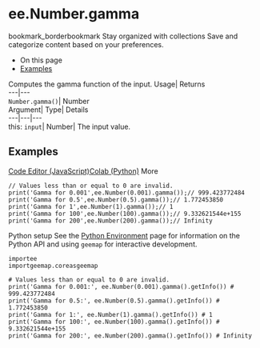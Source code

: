  
#  ee.Number.gamma 
bookmark_borderbookmark Stay organized with collections  Save and categorize content based on your preferences.
  * On this page
  * [Examples](https://developers.google.com/earth-engine/apidocs/ee-number-gamma#examples)


Computes the gamma function of the input. 
Usage| Returns  
---|---  
`Number.gamma()`| Number  
Argument| Type| Details  
---|---|---  
this: `input`| Number| The input value.  
## Examples
[Code Editor (JavaScript)](https://developers.google.com/earth-engine/apidocs/ee-number-gamma#code-editor-javascript-sample)[Colab (Python)](https://developers.google.com/earth-engine/apidocs/ee-number-gamma#colab-python-sample) More
```
// Values less than or equal to 0 are invalid.
print('Gamma for 0.001',ee.Number(0.001).gamma());// 999.423772484
print('Gamma for 0.5',ee.Number(0.5).gamma());// 1.772453850
print('Gamma for 1',ee.Number(1).gamma());// 1
print('Gamma for 100',ee.Number(100).gamma());// 9.332621544e+155
print('Gamma for 200',ee.Number(200).gamma());// Infinity
```
Python setup
See the [ Python Environment](https://developers.google.com/earth-engine/guides/python_install) page for information on the Python API and using `geemap` for interactive development.
```
importee
importgeemap.coreasgeemap
```
```
# Values less than or equal to 0 are invalid.
print('Gamma for 0.001:', ee.Number(0.001).gamma().getInfo()) # 999.423772484
print('Gamma for 0.5:', ee.Number(0.5).gamma().getInfo()) # 1.772453850
print('Gamma for 1:', ee.Number(1).gamma().getInfo()) # 1
print('Gamma for 100:', ee.Number(100).gamma().getInfo()) # 9.332621544e+155
print('Gamma for 200:', ee.Number(200).gamma().getInfo()) # Infinity
```

